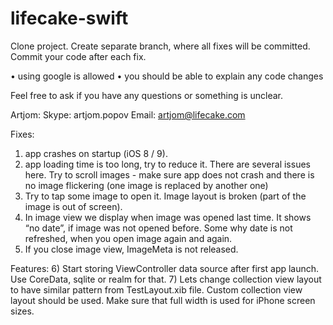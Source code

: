 # lifecake-swift

Clone project. Create separate branch, where all fixes will be committed. Commit your code after each fix.

•	using google is allowed
•	you should be able to explain any code changes

Feel free to ask if you have any questions or something is unclear.

Artjom:
Skype: artjom.popov 
Email: artjom@lifecake.com

Fixes:
1) app crashes on startup (iOS 8 / 9).
2) app loading time is too long, try to reduce it. There are several issues here. Try to scroll images - make sure app does not crash and there is no image flickering (one image is replaced by another one)
3) Try to tap some image to open it. Image layout is broken (part of the image is out of screen).
4) In image view we display when image was opened last time. It shows “no date”, if image was not opened before. Some why date is not refreshed, when you open image again and again.
5) If you close image view, ImageMeta is not released.

Features:
6) Start storing ViewController data source after first app launch. Use CoreData, sqlite or realm for that.
7) Lets change collection view layout to have similar pattern from TestLayout.xib file. Custom collection view layout should be used. Make sure that full width is used for iPhone screen sizes.